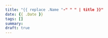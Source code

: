 ```yaml
---
title: "{{ replace .Name "-" " " | title }}"
date: {{ .Date }}
tags: []
summary: 
draft: true
---
```


